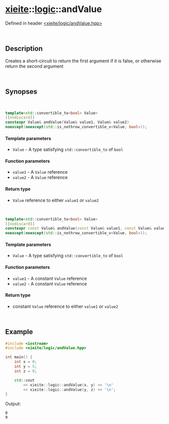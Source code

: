 # [xieite](../xieite.md)\:\:[logic](../logic.md)\:\:andValue
Defined in header [<xieite/logic/andValue.hpp>](../../include/xieite/logic/andValue.hpp)

&nbsp;

## Description
Creates a short-circuit to return the first argument if it is false, or otherwise return the second argument

&nbsp;

## Synopses

&nbsp;

```cpp
template<std::convertible_to<bool> Value>
[[nodiscard]]
constexpr Value& andValue(Value& value1, Value& value2)
noexcept(noexcept(std::is_nothrow_convertible_v<Value, bool>));
```
#### Template parameters
- `Value` - A type satisfying `std::convertible_to` of `bool`
#### Function parameters
- `value1` - A `Value` reference
- `value2` - A `Value` reference
#### Return type
- `Value` reference to either `value1` or `value2`

&nbsp;

```cpp
template<std::convertible_to<bool> Value>
[[nodiscard]]
constexpr const Value& andValue(const Value& value1, const Value& value2)
noexcept(noexcept(std::is_nothrow_convertible_v<Value, bool>));
```
#### Template parameters
- `Value` - A type satisfying `std::convertible_to` of `bool`
#### Function parameters
- `value1` - A constant `Value` reference
- `value2` - A constant `Value` reference
#### Return type
- constant `Value` reference to either `value1` or `value2`

&nbsp;

## Example
```cpp
#include <iostream>
#include <xieite/logic/andValue.hpp>

int main() {
    int x = 0;
    int y = 5;
    int z = 9;

    std::cout
        << xieite::logic::andValue(x, y) << '\n'
        << xieite::logic::andValue(y, z) << '\n';
}
```
Output:
```
0
9
```
